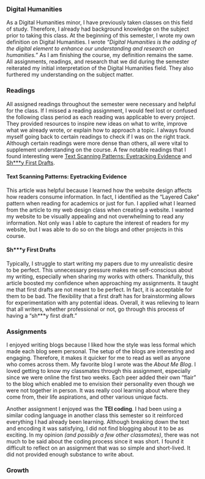 ### Digital Humanities

As a Digital Humanities minor, I have previously taken classes on this field of study. Therefore, I already had background knowledge on the subject prior to taking this class. At the beginning of this semester, I wrote my own definition on Digital Humanities. I wrote _“Digital Humanities is the adding of the digital element to enhance our understanding and research on humanities.”_ As I am finishing the course, my definition remains the same. All assignments, readings, and research that we did during the semester reiterated my initial interpretation of the Digital Humanities field. They also furthered my understanding on the subject matter.

### Readings

All assigned readings throughout the semester were necessary and helpful for the class. If I missed a reading assignment, I would feel lost or confused the following class period as each reading was applicable to every project. They provided resources to inspire new ideas on what to write, improve what we already wrote, or explain how to approach a topic. I always found myself going back to certain readings to check if I was on the right track. Although certain readings were more dense than others, all were vital to supplement understanding on the course. A few notable readings that I found interesting were [Text Scanning Patterns: Eyetracking Evidence](https://www.nngroup.com/articles/text-scanning-patterns-eyetracking/) and [Sh***y First Drafts](https://wrd.as.uky.edu/sites/default/files/1-Shitty%20First%20Drafts.pdf).

#### Text Scanning Patterns: Eyetracking Evidence

This article was helpful because I learned how the website design affects how readers consume information. In fact, I identified as the “Layered Cake” pattern when reading for academics or just for fun. I applied what I learned from the article to my web design class when creating a website. I wanted my website to be visually appealing and not overwhelming to read any information. Not only was I able to capture the interest of readers for my website, but I was able to do so on the blogs and other projects in this course.

#### Sh***y First Drafts

Typically, I struggle to start writing my papers due to my unrealistic desire to be perfect. This unnecessary pressure makes me self-conscious about my writing, especially when sharing my works with others. Thankfully, this article boosted my confidence when approaching my assignments. It taught me that first drafts are not meant to be perfect. In fact, it is acceptable for them to be bad. The flexibility that a first draft has for brainstorming allows for experimentation with any potential ideas. Overall, it was relieving to learn that all writers, whether professional or not, go through this process of having a “sh***y first draft.” 

### Assignments

I enjoyed writing blogs because I liked how the style was less formal which made each blog seem personal. The setup of the blogs are interesting and engaging. Therefore, it makes it quicker for me to read as well as anyone who comes across them. My favorite blog I wrote was the _About Me Blog_. I loved getting to know my classmates through this assignment, especially since we were online the first two weeks. Each peer added their own “flair” to the blog which enabled me to envision their personality even though we were not together in person. It was really cool learning about where they come from, their life aspirations, and other various unique facts.

Another assignment I enjoyed was the **TEI coding**. I had been using a similar coding language in another class this semester so it reinforced everything I had already been learning. Although breaking down the text and encoding it was satisfying, I did not find blogging about it to be as exciting. In my opinion _(and possibly a few other classmates)_,  there was not much to be said about the coding process since it was short. I found it difficult to reflect on an assignment that was so simple and short-lived. It did not provided enough substance to write about.

### Growth
